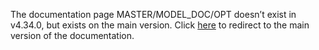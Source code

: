 The documentation page MASTER/MODEL\_DOC/OPT doesn’t exist in v4.34.0, but exists on the main version. Click [here](/docs/transformers/main/en/master/model_doc/opt) to redirect to the main version of the documentation.